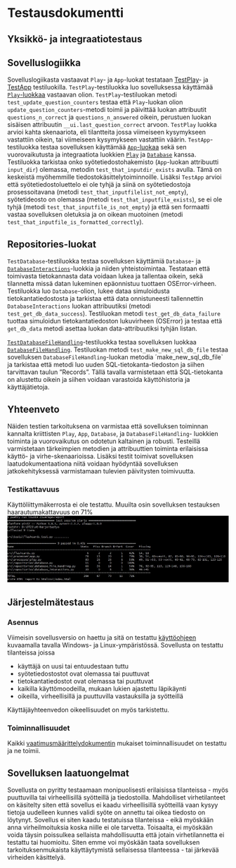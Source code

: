 
# Testausdokumentti

## Yksikkö- ja integraatiotestaus
## Sovelluslogiikka
Sovelluslogiikasta vastaavat `Play`- ja `App`-luokat testataan [TestPlay](https://github.com/platipus82/ot-harjoitustyo/blob/main/src/tests/flashcards_test.py)- ja [TestApp](https://github.com/platipus82/ot-harjoitustyo/blob/main/src/tests/flashcards_test.py)  testiluokilla.
`TestPlay`-testiluokka luo sovelluksessa käyttämää [`Play`-luokkaa](https://github.com/platipus82/ot-harjoitustyo/blob/main/src/processes/play.py) vastaavan olion. `TestPlay`-testiluokan metodi  `test_update_question_counters` testaa että `Play`-luokan olion `update_question_counters`-metodi toimii ja päivittää luokan attribuutit `questions_n_correct` ja `questions_n_answered` oikein, perustuen luokan sisäisen attribuutin `__ui.last_question_correct` arvoon. `TestPlay` luokka arvioi kahta skenaariota, eli tilantteita jossa viimeiseen kysymykseen vastattiin oikein, tai viimeiseen kysymykseen vastattiin väärin. 
`TestApp`-testiluokka testaa sovelluksen käyttämää [`App`-luokaa](https://github.com/platipus82/ot-harjoitustyo/blob/main/src/processes/app.py) sekä sen vuorovaikutusta ja integraatiota luokkien [`Play`](https://github.com/platipus82/ot-harjoitustyo/blob/main/src/processes/play.py) ja [`Database`](https://github.com/platipus82/ot-harjoitustyo/blob/main/src/repositories/database.py) kanssa. Testiluokka tarkistaa onko syötetiedostohakemisto (`App`-luokan attribuutti `input_dir`) olemassa, metodin `test_that_inputdir_exists` avulla. Tämä on keskeistä myöhemmille tiedostokäsittelytoiminnoille. Lisäksi `TestApp` arvioi että syötetiedostoluettelo ei ole tyhjä ja siinä on syötetiedostoja prosessoitavana (metodi `test_that_inputfilelist_not_empty`), syötetideosto on olemassa (metodi `test_that_inputfile_exists`), se ei ole tyhjä (metodi `test_that_inputfile_is_not_empty`) ja että sen formaatti vastaa sovelluksen oletuksia ja on oikean muotoinen (metodi `test_that_inputfile_is_formatted_correctly`). 

## Repositories-luokat
`TestDatabase`-testiluokka testaa sovelluksen käyttämiä `Database`- ja [`DatabaseInteractions`](https://github.com/platipus82/ot-harjoitustyo/blob/main/src/repositories/database_interactions.py)-luokkia ja niiden yhteistoimintaa. Testataan että toimivasta tietokannasta data voidaan lukea ja tallentaa oikein, sekä tilannetta missä datan lukeminen epäonnistuu tuottaen OSError-virheen. Testiluokka luo `Database`-olion, lukee dataa simuloidusta tietokantatiedostosta ja tarkistaa että data onnistuneesti tallennettin `DatabaseInteractions` luokan attribuutiksi (metodi `test_get_db_data_success`). Testiluokan metodi `test_get_db_data_failure` tuottaa simuloidun tietokantatiedoston lukuvirheen (OSError) ja testaa että  `get_db_data` metodi asettaa luokan data-attribuutiksi tyhjän listan. 

[`TestDatabaseFileHandling`](https://github.com/platipus82/ot-harjoitustyo/blob/main/src/tests/flashcards_tests.py)-testiluokka testaa sovelluksen luokkaa [`DatabaseFileHandling`](https://github.com/platipus82/ot-harjoitustyo/blob/main/src/repositories/database_file_hangling.py). Testiluokan metodi `test_make_new_sql_db_file` testaa sovelluksen `DatabaseFileHandling`-luokan metodia ´make_new_sql_db_file` ja tarkistaa että metodi luo uuden SQL-tietokanta-tiedoston ja siihen tarvittavan taulun ”Records”. Tällä tavalla varmistetaan että SQL-tietokanta on alustettu oikein ja siihen voidaan varastoida käyttöhistoria ja käyttäjätietoja. 

## Yhteenveto 
Näiden testien tarkoituksena on varmistaa että sovelluksen toiminnan kannalta kriittisten `Play`, `App`, `Database`, ja `DatabaseFileHandling`- luokkien toiminta ja vuorovaikutus on odotetun kaltainen ja robusti. Testeillä varmistetaan tärkeimpien metodien ja attribuuttien toiminta erilaisissa käyttö- ja virhe-skenaarioissa. Lisäksi testit toimivat sovelluksen laatudokumentaationa niitä voidaan hyödyntää sovelluksen jatkokehityksessä varmistamaan tulevien päivitysten toimivuutta. 

### Testikattavuus
Käyttöliittymäkerrosta ei ole testattu. Muuilta osin sovelluksen testauksen haarautumakattavuus on 71%
![](./kuvat/coverage_report.JPG)

## Järjestelmätestaus
### Asennus 
Viimeisin sovellusversio on haettu ja sitä on testattu [käyttöohjeen](https://github.com/platipus82/ot-harjoitustyo/blob/main/dokumentaatio/kayttoohje.md) kuvaamalla tavalla Windows- ja Linux-ympäristössä.
Sovellusta on testattu tilanteissa joissa
- käyttäjä on uusi tai entuudestaan tuttu
- syötetiedostostot ovat olemassa tai puuttuvat
- tietokantatiedostot ovat olemassa tai puuttuvat
- kaikilla käyttömoodeilla, mukaan lukien ajastettu läpikäynti
- oikeilla, virheellisillä ja puuttuvilla vastauksilla ja syötteillä

Käyttäjäyhteenvedon oikeellisuudet on myös tarkistettu. 


### Toiminnallisuudet
Kaikki [vaatimusmäärittelydokumentin](https://github.com/platipus82/ot-harjoitustyo/blob/main/dokumentaatio/vaatimusmaarittely.md) mukaiset toiminnallisuudet on testattu ja ne toimii.

## Sovelluksen laatuongelmat
Sovellusta on pyritty testaamaan monipuolisesti erilaisissa tilanteissa - myös puuttuvilla tai virheellisillä syötteillä ja tiedostoilla. 
Mahdolliset virhetilanteet on käsitelty siten että sovellus ei kaadu virheellisillä syötteillä vaan kysyy tietoja uudelleen kunnes validi syöte on annettu tai oikea tiedosto on löytynyt. Sovellus ei siten kaadu testatuissa tilanteissa - eikä myöskään anna virheilmoituksia koska niille ei ole tarvetta. Toisaalta, ei myöskään voida täysin poissulkea sellaista mahdollisuutta että jotain virhetilannetta ei testattu tai huomioitu. Siten emme voi myöskään taata sovelluksen tarkoituksenmukaista käyttäytymistä sellaisessa tilanteessa - tai järkevää virheiden käsittelyä. 
